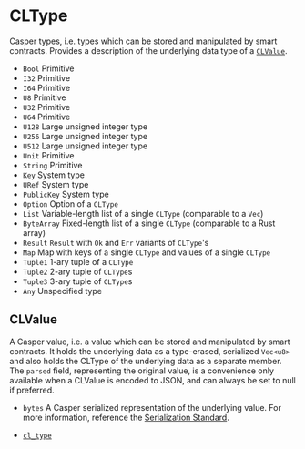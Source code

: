 # CLType

Casper types, i.e. types which can be stored and manipulated by smart contracts. Provides a description of the underlying data type of a [`CLValue`](#clvalue).

* `Bool` Primitive
* `I32` Primitive
* `I64` Primitive
* `U8` Primitive
* `U32` Primitive
* `U64` Primitive
* `U128` Large unsigned integer type
* `U256` Large unsigned integer type
* `U512` Large unsigned integer type
* `Unit` Primitive
* `String` Primitive
* `Key` System type
* `URef` System type
* `PublicKey` System type
* `Option` Option of a `CLType`
* `List` Variable-length list of a single `CLType` (comparable to a `Vec`)
* `ByteArray` Fixed-length list of a single `CLType` (comparable to a Rust array)
* `Result` `Result` with `Ok` and `Err` variants of `CLType`'s
* `Map` Map with keys of a single `CLType` and values of a single `CLType`
* `Tuple1` 1-ary tuple of a `CLType`
* `Tuple2` 2-ary tuple of `CLType`s
* `Tuple3` 3-ary tuple of `CLType`s
* `Any` Unspecified type

## CLValue

A Casper value, i.e. a value which can be stored and manipulated by smart contracts. It holds the underlying data as a type-erased, serialized `Vec<u8>` and also holds the CLType of the underlying data as a separate member. The `parsed` field, representing the original value, is a convenience only available when a CLValue is encoded to JSON, and can always be set to null if preferred.

* `bytes` A Casper serialized representation of the underlying value. For more information, reference the [Serialization Standard](../../concepts/serialization-standard.md).

* [`cl_type`](#cltype)

